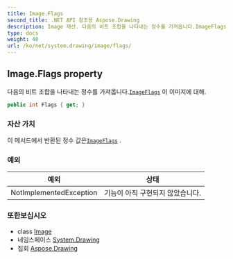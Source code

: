 ```yaml
---
title: Image.Flags
second_title: .NET API 참조용 Aspose.Drawing
description: Image 재산. 다음의 비트 조합을 나타내는 정수를 가져옵니다.ImageFlags 이 이미지에 대해.
type: docs
weight: 40
url: /ko/net/system.drawing/image/flags/
---
```

## Image.Flags property

다음의 비트 조합을 나타내는 정수를 가져옵니다.[`ImageFlags`](../../../system.drawing.imaging/imageflags/) 이 이미지에 대해.

```csharp
public int Flags { get; }
```

### 자산 가치

이 메서드에서 반환된 정수 값은[`ImageFlags`](../../../system.drawing.imaging/imageflags/) .

### 예외

| 예외 | 상태 |
| --- | --- |
| NotImplementedException | 기능이 아직 구현되지 않았습니다. |

### 또한보십시오

* class [Image](../)
* 네임스페이스 [System.Drawing](../../image/)
* 집회 [Aspose.Drawing](../../../)


